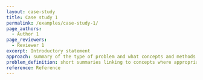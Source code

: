 ```yaml
---
layout: case-study
title: Case study 1
permalink: /examples/case-study-1/
page_authors:
  - Author 1
page_reviewers:
  - Reviewer 1
excerpt: Introductory statement
approach: summary of the type of problem and what concepts and methods were used to approach it, linking to other pages where appropriate
problem_definition: short summaries linking to concepts where appropriate. Multiple variations may be described, covering Alternatives, Scenarios, Objectives, constraints
reference: Reference
---
```

